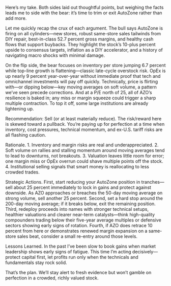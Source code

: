 Here’s my take. Both sides laid out thoughtful points, but weighing the facts leads me to side with the bear: it’s time to trim or exit AutoZone rather than add more. 

Let me quickly recap the crux of each argument. The bull says AutoZone is firing on all cylinders—new stores, robust same-store sales tailwinds from DIY repair, best-in-class 52.7 percent gross margins, and healthy cash flows that support buybacks. They highlight the stock’s 10-plus percent upside to consensus targets, inflation as a DIY accelerator, and a history of navigating macro shocks with minimal damage.

On the flip side, the bear focuses on inventory per store jumping 6.7 percent while top-line growth is flattening—classic late-cycle overstock risk. OpEx is up nearly 9 percent year-over-year without immediate proof that tech and omnichannel investments will pay off quickly. Technically, price is flirting with—or dipping below—key moving averages on soft volume, a pattern we’ve seen precede corrections. And at a P/E north of 25, all of AZO’s resilience is baked in; any miss or margin squeeze could trigger a sharp multiple contraction. To top it off, some large institutions are already lightening up.

Recommendation: Sell (or at least materially reduce). The risk/reward here is skewed toward a pullback. You’re paying up for perfection at a time when inventory, cost pressures, technical momentum, and ex­-U.S. tariff risks are all flashing caution. 

Rationale. 1. Inventory and margin risks are real and underappreciated. 2. Soft volume on rallies and stalling momentum around moving averages tend to lead to downturns, not breakouts. 3. Valuation leaves little room for error; one margin miss or OpEx overrun could shave multiple points off the stock. 4. Institutional selling signals that smart money is reallocating to less crowded trades.

Strategic Actions. First, start reducing your AutoZone position in tranches—sell about 25 percent immediately to lock in gains and protect against downside. As AZO approaches or breaches the 50-day moving average on strong volume, sell another 25 percent. Second, set a hard stop around the 200-day moving average; if it breaks below, exit the remaining position. Third, redeploy proceeds into names with stronger technical setups, healthier valuations and clearer near-term catalysts—think high-quality compounders trading below their five-year average multiples or defensive sectors showing early signs of rotation. Fourth, if AZO does retrace 10 percent from here or demonstrates renewed margin expansion on a same-store sales beat, consider a small re-entry around those levels.

Lessons Learned. In the past I’ve been slow to book gains when market leadership shows early signs of fatigue. This time I’m acting decisively—protect capital first, let profits run only when the technicals and fundamentals stay rock solid.  

That’s the plan. We’ll stay alert to fresh evidence but won’t gamble on perfection in a crowded, richly valued stock.